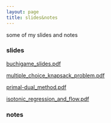 ```yaml
---
layout: page
title: slides&notes
---
```


some of my slides and notes

### slides

[buchigame_slides.pdf]({{url}}/assets/pdf/buchigame_slides.pdf)

[multiple_choice_knapsack_problem.pdf]({{url}}/assets/pdf/MCKP.pdf)

[primal-dual_method.pdf]({{url}}/assets/pdf/primal-dual_method.pdf)

[isotonic_regression_and_flow.pdf]({{url}}/assets/pdf/slides_isotonic_regression_and_flow.pdf)

### notes